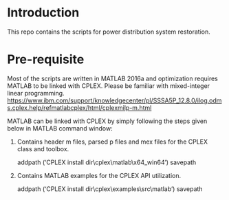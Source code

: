 # Introduction
This repo contains the scripts for power distribution system restoration. 

# Pre-requisite
Most of the scripts are written in MATLAB 2016a and optimization requires MATLAB to be linked with CPLEX. Please be familiar with mixed-integer linear programming. https://www.ibm.com/support/knowledgecenter/pl/SSSA5P_12.8.0/ilog.odms.cplex.help/refmatlabcplex/html/cplexmilp-m.html

MATLAB can be linked with CPLEX by simply following the steps given below in MATLAB command window:
1. Contains header m files, parsed p files and mex files for the CPLEX class and toolbox. 

    addpath (‘CPLEX install dir\cplex\matlab\x64_win64’)
    savepath
    
2. Contains MATLAB examples for the CPLEX API utilization.

    addpath (‘CPLEX install dir\cplex\examples\src\matlab’)
    savepath
